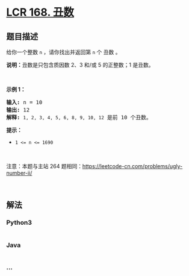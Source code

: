 # [LCR 168. 丑数](https://leetcode.cn/problems/chou-shu-lcof)



## 题目描述

<!-- 这里写题目描述 -->

<p>给你一个整数 <code>n</code> ，请你找出并返回第 <code>n</code> 个 丑数 。</p>

<p><strong>说明：</strong>丑数是只包含质因数 2、3 和/或 5 的正整数；1 是丑数。</p>

<p>&nbsp;</p>

<p><strong>示例 1：</strong></p>

<pre>
<strong>输入:</strong> n = 10
<strong>输出:</strong> 12
<strong>解释: </strong><code>1, 2, 3, 4, 5, 6, 8, 9, 10, 12</code> 是前 10 个丑数。</pre>

<p><b>提示：</b>&nbsp;</p>

<ul>
	<li><code>1 &lt;= n&nbsp;&lt;=<b>&nbsp;</b>1690</code></li>
</ul>

<p>&nbsp;</p>

<p>注意：本题与主站 264 题相同：<a href="https://leetcode-cn.com/problems/ugly-number-ii/">https://leetcode-cn.com/problems/ugly-number-ii/</a></p>

<p>&nbsp;</p>


## 解法

<!-- 这里可写通用的实现逻辑 -->

<!-- tabs:start -->

### **Python3**

<!-- 这里可写当前语言的特殊实现逻辑 -->

```python

```

### **Java**

<!-- 这里可写当前语言的特殊实现逻辑 -->

```java

```

### **...**

```

```

<!-- tabs:end -->
